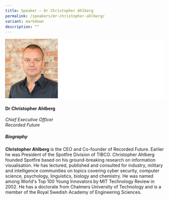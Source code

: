 ```yaml
---
title: Speaker – Dr Christopher Ahlberg
permalink: /speakers/mr-christopher-ahlberg/
variant: markdown
description: ""
---
```

![](/images/2024%20speakers/Christopher_Ahlberg.png)
#### **Dr Christopher Ahlberg**

*Chief Executive Officer <br>
 Recorded Future*
 
##### **Biography**
**Christopher Ahlberg** is the CEO and Co-founder of Recorded Future. Earlier he was President of the Spotfire Division of TIBCO. Christopher Ahlberg founded Spotfire based on his ground-breaking research on information visualisation. He has lectured, published and consulted for industry, military and intelligence communities on topics covering cyber security, computer science, psychology, linguistics, biology and chemistry. He was named among World's Top 100 Young Innovators by MIT Technology Review in 2002. He has a doctorate from Chalmers University of Technology and is a member of the Royal Swedish Academy of Engineering Sciences.